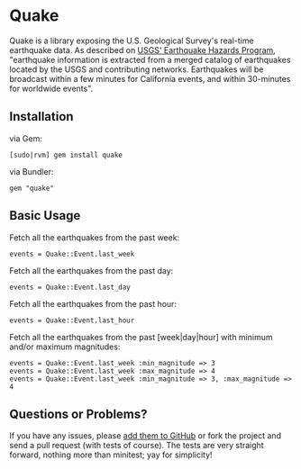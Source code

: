 Quake
=====

Quake is a library exposing the U.S. Geological Survey's real-time earthquake data. As described on [USGS' Earthquake Hazards Program](http://earthquake.usgs.gov/earthquakes/), "earthquake information is extracted from a merged catalog of earthquakes located by the USGS and contributing networks. Earthquakes will be broadcast within a few minutes for California events, and within 30-minutes for worldwide events".

Installation
------------

via Gem:

    [sudo|rvm] gem install quake

via Bundler:

    gem "quake"

Basic Usage
-----------

Fetch all the earthquakes from the past week:

    events = Quake::Event.last_week

Fetch all the earthquakes from the past day:

    events = Quake::Event.last_day

Fetch all the earthquakes from the past hour:

    events = Quake::Event.last_hour

Fetch all the earthquakes from the past [week|day|hour] with minimum and/or maximum magnitudes:

    events = Quake::Event.last_week :min_magnitude => 3
    events = Quake::Event.last_week :max_magnitude => 4
    events = Quake::Event.last_week :min_magnitude => 3, :max_magnitude => 4

Questions or Problems?
----------------------

If you have any issues, please [add them to GitHub](https://github.com/chrisbaglieri/quake/issues) or fork the project and send a pull request (with tests of course). The tests are very straight forward, nothing more than minitest; yay for simplicity!